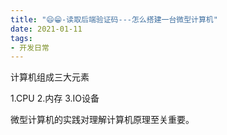 ```yaml
---
title: "😄😁-读取后端验证码---怎么搭建一台微型计算机"
date: 2021-01-11
tags: 
- 开发日常
---
```

计算机组成三大元素

1.CPU
2.内存
3.IO设备

微型计算机的实践对理解计算机原理至关重要。
